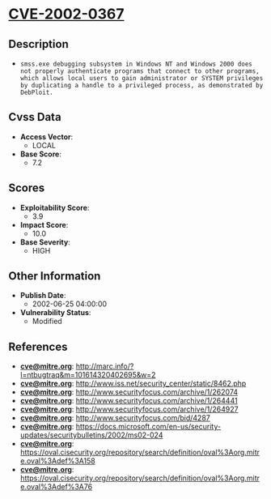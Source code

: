 
# [CVE-2002-0367](http://marc.info/?l=ntbugtraq&m=101614320402695&w=2)

## Description

- `smss.exe debugging subsystem in Windows NT and Windows 2000 does not properly authenticate programs that connect to other programs, which allows local users to gain administrator or SYSTEM privileges by duplicating a handle to a privileged process, as demonstrated by DebPloit.`

## Cvss Data

- **Access Vector**:
  - LOCAL
- **Base Score**:
  - 7.2

## Scores

- **Exploitability Score**:
  - 3.9
- **Impact Score**:
  - 10.0
- **Base Severity**:
  - HIGH

## Other Information

- **Publish Date**:
  - 2002-06-25 04:00:00
- **Vulnerability Status**:
  - Modified

## References

- **cve@mitre.org**: http://marc.info/?l=ntbugtraq&m=101614320402695&w=2
- **cve@mitre.org**: http://www.iss.net/security_center/static/8462.php
- **cve@mitre.org**: http://www.securityfocus.com/archive/1/262074
- **cve@mitre.org**: http://www.securityfocus.com/archive/1/264441
- **cve@mitre.org**: http://www.securityfocus.com/archive/1/264927
- **cve@mitre.org**: http://www.securityfocus.com/bid/4287
- **cve@mitre.org**: https://docs.microsoft.com/en-us/security-updates/securitybulletins/2002/ms02-024
- **cve@mitre.org**: https://oval.cisecurity.org/repository/search/definition/oval%3Aorg.mitre.oval%3Adef%3A158
- **cve@mitre.org**: https://oval.cisecurity.org/repository/search/definition/oval%3Aorg.mitre.oval%3Adef%3A76
